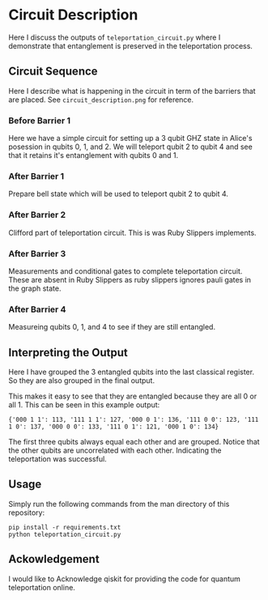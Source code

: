 # Circuit Description

Here I discuss the outputs of `teleportation_circuit.py` where I demonstrate that entanglement is preserved in the teleportation process.

## Circuit Sequence
Here I describe what is happening in the circuit in term of the barriers that are placed. See `circuit_description.png` for reference.

### Before Barrier 1
Here we have a simple circuit for setting up a 3 qubit GHZ state in Alice's posession in qubits 0, 1, and 2. We will teleport qubit 2 to qubit 4 and see that it retains it's entanglement with qubits 0 and 1.

### After Barrier 1
Prepare bell state which will be used to teleport qubit 2 to qubit 4.

### After Barrier 2
Clifford part of teleportation circuit. This is was Ruby Slippers implements.

### After Barrier 3
Measurements and conditional gates to complete teleportation circuit.
These are absent in Ruby Slippers as ruby slippers ignores pauli gates in the graph state.

### After Barrier 4
Measureing qubits 0, 1, and 4 to see if they are still entangled.

## Interpreting the Output

Here I have grouped the 3 entangled qubits into the last classical register. So they are also grouped in the final output.

This makes it easy to see that they are entangled because they are all 0 or all 1. This can be seen in this example output:

```
{'000 1 1': 113, '111 1 1': 127, '000 0 1': 136, '111 0 0': 123, '111 1 0': 137, '000 0 0': 133, '111 0 1': 121, '000 1 0': 134}
```

The first three qubits always equal each other and are grouped. Notice that the other qubits are uncorrelated with each other. Indicating the teleportation was successful.

## Usage

Simply  run the following commands from the man directory of this repository:

```
pip install -r requirements.txt
python teleportation_circuit.py
```

## Ackowledgement

I would like to Acknowledge qiskit for providing the code for quantum teleportation online.